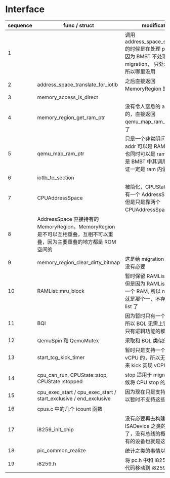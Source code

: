 # Interface

| sequence | func / struct                                                                                                          | modification                                                                                                         |
|----------|------------------------------------------------------------------------------------------------------------------------|----------------------------------------------------------------------------------------------------------------------|
| 1        |                                                                                                                        | 调用 address_space_stl_notdirty 的时候是在处理 page table, 因为 BMBT 不处理 migration， 只处理 SMC，所以哪里没用     |
| 2        | address_space_translate_for_iotlb                                                                                      | 之后直接返回 MemoryRegion 的                                                                                         |
| 3        | memory_access_is_direct                                                                                                |                                                                                                                      |
| 4        | memory_region_get_ram_ptr                                                                                              | 没有令人窒息的 alias 之类的，直接返回 qemu_map_ram_ptr 就可以了                                                      |
| 5        | qemu_map_ram_ptr                                                                                                       | 只是一个非常阴间的函数，addr 可以是 RAM 内偏移，也同时可以是 ram_addr, 但是 BMBT 中其调用者可以保证一定是 ram 内偏移 |
| 6        | iotlb_to_section                                                                                                       |                                                                                                                      |
| 7        | CPUAddressSpace                                                                                                        | 被简化，CPUState 还是持有一个 AddressSpace 的，但是只是靠两个 CPUAddressSpace。                                      |
| 8        | AddressSpace 直接持有的 MemoryRegion，MemoryRegion 是不可以互相重叠，互相不可以重叠，因为主要重叠的地方都是 ROM 空间的 |                                                                                                                      |
| 9        | memory_region_clear_dirty_bitmap                                                                                       | 这是给 migration 使用的，没有必要                                                                                    |
| 10       | RAMList::mru_block                                                                                                     | 暂时保留 RAMList 的概念，但是因为 RAMList 现在只有一个 RAM, 所以 mru_block 就是那个一，不存在对应的 list 了          |
| 11       | BQl                                                                                                                    | 因为暂时只有一个 thread，所以 BQL 无需上锁了，现在只有逻辑功能的模拟                                                 |
| 12       | QemuSpin 和 QemuMutex                                                                                                  | 采取和 BQL 类似的做法                                                                                                |
| 13       | start_tcg_kick_timer                                                                                                   | 暂时只是支持一个 guest vCPU 的，所以无需 timer 来 kick 实现 vCPU 的轮转                                              |
| 14       | cpu_can_run, CPUState::stop, CPUState::stopped                                                                         | stop 适用于 migration 的时候将 CPU stop 的                                                                           |
| 15       | cpu_exec_start / cpu_exec_start / start_exclusive / end_exclusive                                                      | 因为现在只是支持单核，所以暂时不支持这些个操作                                                                       |
| 16       | cpus.c 中的几个 icount 函数                                                                                            |                                                                                                                      |
| 17       | i8259_init_chip                                                                                                        | 没有必要再去构建 ISABus ISADevice 之类的抽象概念了，没有总线的概念了，所有的设备也就是这几个                         |
| 18       | pic_common_realize                                                                                                     | 统计之类的事情以后再说吧                                                                                             |
| 19       | i8259.h                                                                                                                | 将 pc.h 中和 i8259 相关的代码移动到 i8259.h 中                                                                       |
